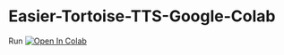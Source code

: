 # Easier-Tortoise-TTS-Google-Colab

Run <a target="_blank" href="https://colab.research.google.com/github/Nick088Official/Easier-Tortoise-TTS-Google-Colab/blob/main/Easier_Tortoise_TTS.ipynb">
  <img src="https://colab.research.google.com/assets/colab-badge.svg" alt="Open In Colab"/>
</a>
